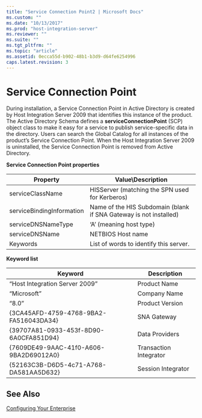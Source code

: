 ```yaml
---
title: "Service Connection Point2 | Microsoft Docs"
ms.custom: ""
ms.date: "10/13/2017"
ms.prod: "host-integration-server"
ms.reviewer: ""
ms.suite: ""
ms.tgt_pltfrm: ""
ms.topic: "article"
ms.assetid: 0ecca55d-b902-48b1-b3d9-d64fe6254996
caps.latest.revision: 3
---
```

# Service Connection Point
During installation, a Service Connection Point in Active Directory is created by Host Integration Server 2009 that identifies this instance of the product. The Active Directory Schema defines a **serviceConnectionPoint** (SCP) object class to make it easy for a service to publish service-specific data in the directory. Users can search the Global Catalog for all instances of the product’s Service Connection Point. When the Host Integration Server 2009 is uninstalled, the Service Connection Point is removed from Active Directory.  
  
 **Service Connection Point properties**  
  
|Property|Value\Description|  
|--------------|------------------------|  
|serviceClassName|HISServer (matching the SPN used for Kerberos)|  
|serviceBindingInformation|Name of the HIS Subdomain (blank if SNA Gateway is not installed)|  
|serviceDNSNameType|‘A’ (meaning host type)|  
|serviceDNSName|NETBIOS Host name|  
|Keywords|List of words to identify this server.|  
  
 **Keyword list**  
  
|Keyword|Description|  
|-------------|-----------------|  
|“Host Integration Server 2009”|Product Name|  
|“Microsoft”|Company Name|  
|“8.0”|Product Version|  
|{3CA45AFD-4759-4768-9BA2-FA516043DA34}|SNA Gateway|  
|{39707A81-0933-453f-8D90-6A0CFA851D94}|Data Providers|  
|{7609DE49-9AAC-41f0-A606-9BA2D69012A0}|Transaction Integrator|  
|{52163C3B-D6D5-4c71-A768-DA581AA5D632}|Session Integrator|  
  
## See Also  
 [Configuring Your Enterprise](../core/configuring-your-enterprise.md)